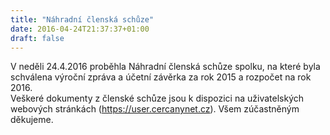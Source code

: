 ```yaml
---
title: "Náhradní členská schůze"
date: 2016-04-24T21:37:37+01:00
draft: false
---
```


V neděli 24.4.2016 proběhla Náhradní členská schůze spolku, na které byla schválena výroční zpráva a účetní závěrka za rok 2015 a rozpočet na rok 2016.  
Veškeré dokumenty z členské schůze jsou k dispozici na uživatelských webových stránkách (https://user.cercanynet.cz). 
Všem zúčastněným děkujeme.
